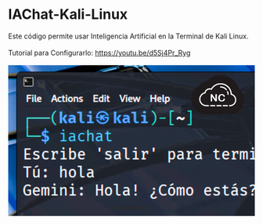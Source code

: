 # IAChat-Kali-Linux
Este código permite usar Inteligencia Artificial en la Terminal de Kali Linux.
<br><br>
Tutorial para Configurarlo: https://youtu.be/d5Sj4Pr_Ryg 
<br><br>
![IAChat-Kali-Linux](https://raw.githubusercontent.com/collectivecloudperu/IAChat-Kali-Linux/refs/heads/main/como-usar-inteligencia-artificial-en-kali-linux.png)
